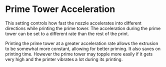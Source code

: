 Prime Tower Acceleration
====
This setting controls how fast the nozzle accelerates into different directions while printing the prime tower. The acceleration during the prime tower can be set to a different rate than the rest of the print.

Printing the prime tower at a greater acceleration rate allows the extrusion to be somewhat more constant, allowing for better priming. It also saves on printing time. However the prime tower may topple more easily if it gets very high and the printer vibrates a lot during its printing.

<!--if cura_version <= 4.1:The prime tower acceleration has a significant effect if the [square prime tower](../dual/prime_tower_circular.md) is used, because there are actually corners to take. With a round prime tower, the effect of this acceleration setting is negligible since all of the acceleration will be caught by the jerk setting.-->